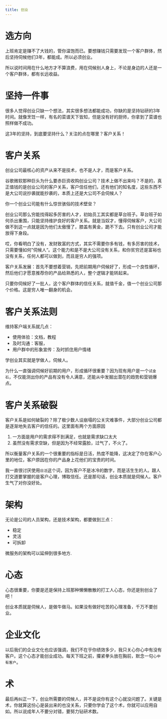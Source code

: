 ```yaml
---
title: 创业
---
```

# 选方向

上班肯定是赚不了大钱的，管你温饱而已。要想赚钱只需要发现一个客户群体，然后坚持伺候他们3年，都能成。所以必须创业。

所以说时间用在什么地方才不算浪费，用在伺候别人身上，不论是身边的人还是一个客户群体，都有长远收益。

# 坚持一件事

很多人觉得创业只缺一个想法，其实很多想法都能成功，你缺的是坚持钻研的3年时间。就像烹饪一样，有名的菜谱天下皆知，但是没有好的厨师，你拿到了菜谱也照样做不成功。

这3年的坚持，到底要坚持什么？关注的点在哪里？客户关系！

# 客户关系

创业公司最核心的资产从来不是技术，也不是人才，而是客户关系。

谷歌微软那种巨头为什么要赤巨资收购创业公司？技术上做不出来吗？不是的，真正值钱的是创业公司的客户关系，客户信任他们，还有他们的知名度，这些东西不是大公司说抄袭就能抄袭的，本质上还是大公司不会伺候人？

你一个创业公司能有什么惊世骇俗的技术壁垒？

创业公司那么穷能找得起多厉害的人才，初始员工其实都是草台班子。草台班子如何杀出重围，只能坚持维护良好的客户关系。就是当奴才，懂得伺候客户，大公司做不到这一点就是因为他们太傲慢了，膝盖有黄金，跪不下去。只有创业公司才能放得下身段。

哎，你看明白了没有，发财致富的方式，其实不需要你多有钱，有多厉害的技术，只需要懂如何”伺候人“。这个能力和是不是大公司没有关系，和你贫穷还是富裕也没有关系，任何人都可以做到，而且是穷人的强项。

客户关系发展：首先不要想着营销，先把前期用户伺候好了，形成一个良性循环，然后他们才愿意推荐你的产品给熟悉的人，整个逻辑才能转起来。

只要你伺候好了一批人，这个客户群体的信任关系，就值千金，值一个创业公司那个价格。这是穷人唯一翻身的机会。

# 客户关系法则

维持客户端关系就几点：
- 使用体验：文档，教程
- 及时沟通：客服，
- 用户群中的形象宣传：及时抓住用户情绪

学创业其实就是学做人，伺候人。

为什么一直强调伺候好前期的用户，形成循环很重要？因为现有用户是一个`试金石`，不仅能测出你的产品有没有令人满意，还能从中发掘出潜在的趋势和营销爆点。

# 客户关系破裂

客户关系是如何破裂的？除了极少数人设崩塌的公关灾难事件，大部分创业公司都是逐渐地失去客户的信任的。这里面有两个方面原因

1. 一方面是用户的需求得不到满足，也就是需求缺口太大
2. 虽然没有需求空缺，但是因为不经常露脸，过气了，不火了。

所以衡量客户关系的一个很重要的指标是日活，热度不能降，这决定了你在客户心里的地位，客户原因在你的产品身上花他们的宝贵的时间。

我一直很讨厌使用`日活`这个词，因为客户不是冰冷的数字，而是活生生的人。跟人打交道要掌握的是客户心理，博取信任。还是那句话，创业本质就是伺候人。客户生气了对你没好处。

# 架构

无论是公司的人员架构，还是技术架构，都要做到三点：
- 稳定
- 灵活
- 可拆卸

微服务的架构可以延伸到很多地方.

# 心态

心态很重要，你要是还是保持上班那种懒懒散散的打工人心态，你还是别创业了吧！

创业本质就是伺候人，是做牛做马。如果没有做好吃苦的心理准备，千万不要创业。

# 企业文化

以后我们的企业文化也应该强调，我们不在乎你绩效多少，我只关心你心中有没有客户。这个心态才能创业成功。每天下班之前，攥紧拳头放在胸前，默念一句`心中有客户`。

# 术

最后再纠正一下，创业所需要的伺候人，并不是说你有这个心就没问题了。关键是术，你就算这份心是装出来的也没关系，只要你学会了这个术，你就可以应用自如。所以说成年人不要分对错，要努力钻研术数。